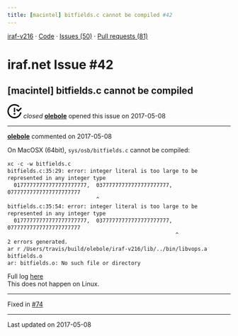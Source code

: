 ```yaml
---
title: [macintel] bitfields.c cannot be compiled #42
---
```


[iraf-v216](/iraf-v216) · [Code](https://github.com/iraf-community/iraf/tree/iraf-v216) · [Issues (50)](/iraf-v216/issues) · [Pull requests (81)](/iraf-v216/issues/pulls)

# iraf.net Issue #42
## [macintel] bitfields.c cannot be compiled
![closed](issue-closed.svg) *closed* **[olebole](https://github.com/olebole)** opened this issue on 2017-05-08

- - - -

**[olebole](https://github.com/olebole)** commented on 2017-05-08

On MacOSX (64bit), `sys/osb/bitfields.c` cannot be compiled:  
```  
xc -c -w bitfields.c  
bitfields.c:35:29: error: integer literal is too large to be represented in any integer type  
  01777777777777777777777,  03777777777777777777777, 07777777777777777777777  
                            ^  
bitfields.c:35:54: error: integer literal is too large to be represented in any integer type  
  01777777777777777777777,  03777777777777777777777, 07777777777777777777777  
                                                     ^  
2 errors generated.  
ar r /Users/travis/build/olebole/iraf-v216/lib/../bin/libvops.a bitfields.o  
ar: bitfields.o: No such file or directory  
```  
Full log [here](https://api.travis-ci.org/jobs/229896183/log.txt?deansi=true)  
This does not happen on Linux.

- - - -

Fixed in [#74](https://iraf-community.github.io/iraf-v216/issues/74)

- - - -

Last updated on 2017-05-08
